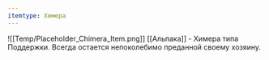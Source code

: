 ```yaml
---
itemtype: Химера
---
```

![[Temp/Placeholder_Chimera_Item.png]]
[[Альпака]] - Химера типа Поддержки. Всегда остается непоколебимо преданной своему хозяину.